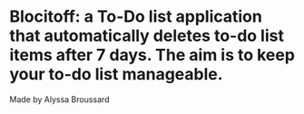 # Blocitoff: a To-Do list application that automatically deletes to-do list items after 7 days. The aim is to keep your to-do list manageable.

Made by Alyssa Broussard
